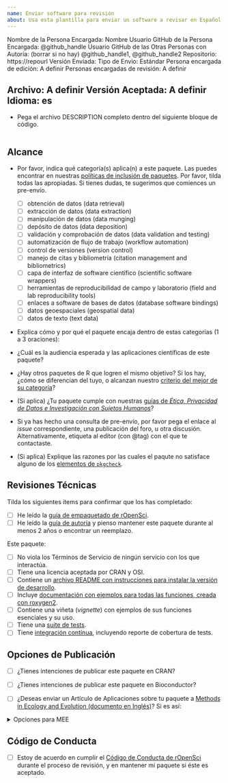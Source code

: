 ```yaml
---
name: Enviar software para revisión
about: Usa esta plantilla para enviar un software a revisar en Español (Experimental)
---
```


<!---
A continuación, introduzca los valores de (1) el usuario de GitHub de la persona que envía el paquete (sustituyendo "@github_handle") y (2) la URL del repositorio (sustituyendo "https://repourl"). También se pueden especificar valores para otras personas con rol de autoría, sustituyendo "@github_handle1", "@github_handle2" - elimine esto si no lo necesita. NO BORRAR LOS SÍMBOLOS HTML (todo entre "<!" y ">"). Substituir sólo "@github_handle" y "https://repourl". Este comentario puede ser eliminado una vez que haya sido leído y comprendido.
--->

Nombre de la Persona Encargada: Nombre
Usuario GitHub de la Persona Encargada: <!--author1-->@github_handle<!--end-author1-->
Usuario GitHub de las Otras Personas con Autoría: (borrar si no hay) <!--author-others-->@github_handle1, @github_handle2<!--end-author-others-->
Repositorio: <!--repourl-->https://repourl<!--end-repourl-->
Versión Enviada:
Tipo de Envio: <!--submission-type-->Estándar<!--end-submission-type-->
Persona encargada de edición: <!--editor--> A definir <!--end-editor-->
Personas encargadas de revisión: <!--reviewers-list--> A definir <!--end-reviewers-list-->
<!--due-dates-list--><!--end-due-dates-list-->
Archivo: A definir
Versión Aceptada: A definir
Idioma: <!--language-->es<!--end-language-->
---

-   Pega el archivo DESCRIPTION completo dentro del siguiente bloque de código.

```

```

## Alcance

- Por favor, indica qué categoría(s) aplica(n) a este paquete. Las puedes encontrar en nuestras [políticas de inclusión de paquetes](https://devdevguide.netlify.app/es/softwarereview_policies.es.html#categor%C3%ADas-de-paquetes). Por favor, tilda todas las apropiadas. Si tienes dudas, te sugerimos que comiences un pre-envío.

	- [ ] obtención de datos (data retrieval)
	- [ ] extracción de datos (data extraction)
	- [ ] manipulación de datos (data munging)
	- [ ] depósito de datos (data deposition)
    - [ ] validación y comprobación de datos (data validation and testing)
	- [ ] automatización de flujo de trabajo (workflow automation)
	- [ ] control de versiones (version control)
	- [ ] manejo de citas y bibliometría (citation management and bibliometrics)
	- [ ] capa de interfaz de software científico (scientific software wrappers)
	- [ ] herramientas de reproducibilidad de campo y laboratorio (field and lab reproducibility tools)
	- [ ] enlaces a software de bases de datos (database software bindings)
	- [ ] datos geoespaciales (geospatial data)
	- [ ] datos de texto (text data)

- Explica cómo y por qué el paquete encaja dentro de estas categorías (1 a 3 oraciones):

- ¿Cuál es la audiencia esperada y las aplicaciones científicas de este paquete?

- ¿Hay otros paquetes de R que logren el mismo objetivo? Si los hay, ¿cómo se diferencian del tuyo, o alcanzan nuestro [criterio del mejor de su categoría](https://devdevguide.netlify.app/es/softwarereview_policies.es.html#overlap)?

-   (Si aplica) ¿Tu paquete cumple con nuestras [guías de _Ética, Privacidad de Datos e Investigación con Sujetos Humanos_](https://devdevguide.netlify.app/es/softwarereview_policies.es.html#%C3%A9tica-privacidad-de-los-datos-e-investigaci%C3%B3n-con-sujetos-humanos)?

- Si ya has hecho una consulta de pre-envío, por favor pega el enlace al _issue_ correspondiente, una publicación del foro, u otra discusión. Alternativamente, etiqueta al editor (con @tag) con el que te contactaste.

-   (Si aplica) Explique las razones por las cuales el paqute no satisface alguno de los [elementos de `pkgcheck`](https://docs.ropensci.org/pkgcheck/).

## Revisiones Técnicas

Tilda los siguientes items para confirmar que los has completado:

- [ ] He leído la [guía de empaquetado de rOpenSci](https://devdevguide.netlify.app/es/pkg_building.es.html).
- [ ] He leído la [guía de autoría](https://devdevguide.netlify.app/es/softwarereview_author.es.html) y pienso mantener este paquete durante al menos 2 años o encontrar un reemplazo.

Este paquete:

- [ ] No viola los Términos de Servicio de ningún servicio con los que interactúa.
- [ ] Tiene una licencia aceptada por CRAN y OSI.
- [ ] Contiene un [archivo README con instrucciones para instalar la versión de desarrollo](https://devdevguide.netlify.app/es/pkg_building.es.html#readme).
- [ ] Incluye [documentación con ejemplos para todas las funciones, creada con roxygen2](https://devdevguide.netlify.app/es/pkg_building.es.html#documentaci%C3%B3n).
- [ ] Contiene una viñeta (_vignette_) con ejemplos de sus funciones esenciales y su uso.
- [ ] Tiene una [suite de tests](https://devdevguide.netlify.app/es/pkg_building.es.html#testeo).
- [ ] Tiene [integración contínua](https://devdevguide.netlify.app/es/pkg_ci.es.html), incluyendo reporte de cobertura de tests.

## Opciones de Publicación

- [ ] ¿Tienes intenciones de publicar este paquete en CRAN?
- [ ] ¿Tienes intenciones de publicar este paquete en Bioconductor?

- [ ] ¿Deseas enviar un Artículo de Aplicaciones sobre tu paquete a [Methods in Ecology and Evolution (documento en Inglés)](http://besjournals.onlinelibrary.wiley.com/hub/journal/10.1111/(ISSN)2041-210X/)? Si es así:

<details>
<summary>Opciones para MEE</summary>

- [ ] Este paquete es novedoso y será de interés para la mayoría de quienes leen la revista.
- [ ] El manuscrito que describe el paquete no tiene más de 3000 palabras y está escrito en Inglés.
- [ ] Tienes intenciones de archivar el código del paquete en un repositorio a largo plazo, que cumple los requerimientos de la revista (mira las [Políticas de Publicación de MEE (documento en Inglés)](http://besjournals.onlinelibrary.wiley.com/hub/journal/10.1111/(ISSN)2041-210X/journal-resources/policy-on-publishing-code.html))
- (*Alcance: Considera los [Objetivos y Alcance de MEE (documento en Inglés)](http://besjournals.onlinelibrary.wiley.com/hub/journal/10.1111/(ISSN)2041-210X/aims-and-scope/read-full-aims-and-scope.html) para tu manuscrito. No otorgamos garatías de que tu manuscrito esté en el ámbito de MEE.*)
- (*Aunque no es requerido, recomendamos tener un manuscrito completamente preparado y en Inglés, al momento de enviar.*)
- (*Por favor, no envíes tu paquete de forma separada a Methods in Ecology and Evolution*)

</details>

## Código de Conducta

- [ ] Estoy de acuerdo en cumplir el [Código de Conducta de rOpenSci](https://devdevguide.netlify.app/es/softwarereview_policies.es.html#code-of-conduct) durante el proceso de revisión, y en mantener mi paquete si éste es aceptado.
